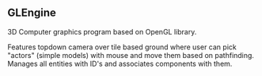 ## GLEngine
3D Computer graphics program based on OpenGL library.

Features topdown camera over tile based ground where user can pick "actors" (simple models) with mouse and move them based on pathfinding.
Manages all entities with ID's and associates components with them. 
